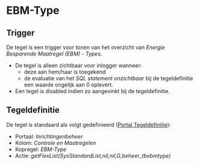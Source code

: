 # EBM-Type

## Trigger

De tegel is een trigger voor tonen van het overzicht van _Energie Besparende Maatregel (EBM) - Types_.

- De tegel is alleen zichtbaar voor inlogger wanneer:
  - deze aan hem/haar is toegekend
  - de evaluatie van het _SQL statement onzichtbaar_ bij de tegeldefinitie een waarde ongelijk aan 0 oplevert.
- Een tegel is disabled indien zo aangevinkt bij de tegeldefinitie.

## Tegeldefinitie

De tegel is standaard als volgt gedefinieerd ([Portal Tegeldefinitie](../../../../instellen_inrichten/portaldefinitie/portal_tegel.md)):

- Portaal: _Inrichtingenbeheer_
- Kolom: _Controle en Maatregelen_
- Kopregel: _EBM-Type_
- Actie: _getFlexList(SysStandardList,nil,nil,G,beheer_tbebmtype)_
